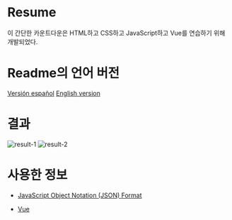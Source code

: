 # Resume
이 간단한 카운트다운은 HTML하고 CSS하고 JavaScript하고 Vue를 연습하기 위해 개발되었다.

# Readme의 언어 버전
[Versión español]()
[English version]()

# 결과
![result-1]()
![result-2]()

# 사용한 정보
- [JavaScript Object Notation (JSON) Format](https://www.ibm.com/docs/en/baw/20.x?topic=formats-javascript-object-notation-json-format)

- [Vue](https://vuejs.org/)